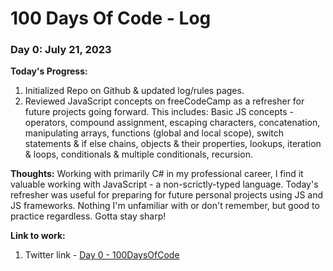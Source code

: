 # 100 Days Of Code - Log

<!-- 
### Day X: Month Day, Year

**Today's Progress:**

**Thoughts:**

**Link to work:** 
-->

### Day 0: July 21, 2023

**Today's Progress:** 
1. Initialized Repo on Github & updated log/rules pages. 
2. Reviewed JavaScript concepts on freeCodeCamp as a refresher for future projects going forward. This includes: 
    Basic JS concepts - operators, compound assignment, escaping characters, concatenation, manipulating arrays, functions (global and local scope), switch statements & if else chains, objects & their properties, lookups, iteration & loops, conditionals & multiple conditionals, recursion.

**Thoughts:** Working with primarily C# in my professional career, I find it valuable working with JavaScript - a non-scrictly-typed language. Today's refresher was useful for preparing for future personal projects using JS and JS frameworks. Nothing I'm unfamiliar with or don't remember, but good to practice regardless. Gotta stay sharp!

**Link to work:** 
1. Twitter link - [Day 0 - 100DaysOfCode](https://twitter.com/madisonabegglen/status/1682446202032345093?s=20)